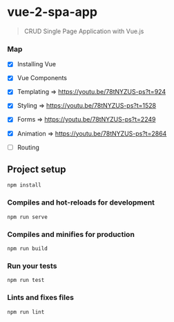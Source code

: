 # vue-2-spa-app

> CRUD Single Page Application with Vue.js

### Map

- [x] Installing Vue
- [x] Vue Components
- [x] Templating => https://youtu.be/78tNYZUS-ps?t=924
- [x] Styling => https://youtu.be/78tNYZUS-ps?t=1528
- [x] Forms => https://youtu.be/78tNYZUS-ps?t=2249
- [x] Animation => https://youtu.be/78tNYZUS-ps?t=2864
- [ ] Routing


## Project setup
```
npm install
```

### Compiles and hot-reloads for development
```
npm run serve
```

### Compiles and minifies for production
```
npm run build
```

### Run your tests
```
npm run test
```

### Lints and fixes files
```
npm run lint
```

